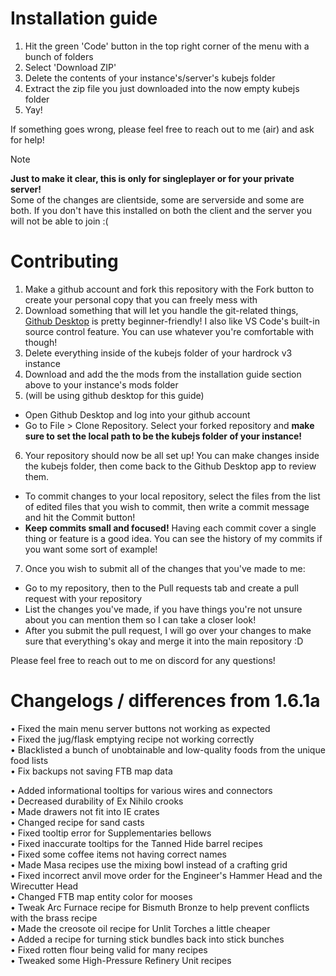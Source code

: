 # Installation guide
1. Hit the green 'Code' button in the top right corner of the menu with a bunch of folders
2. Select 'Download ZIP'
3. Delete the contents of your instance's/server's kubejs folder
4. Extract the zip file you just downloaded into the now empty kubejs folder
5. Yay!

If something goes wrong, please feel free to reach out to me (air) and ask for help!

> [!note]
> **Just to make it clear, this is only for singleplayer or for your private server!**  
> Some of the changes are clientside, some are serverside and some are both. If you don't have this installed on both the client and the server you will not be able to join :(

# Contributing
1. Make a github account and fork this repository with the Fork button to create your personal copy that you can freely mess with
2. Download something that will let you handle the git-related things, [Github Desktop](https://desktop.github.com/download/) is pretty beginner-friendly! I also like VS Code's built-in source control feature. You can use whatever you're comfortable with though!
3. Delete everything inside of the kubejs folder of your hardrock v3 instance
4. Download and add the the mods from the installation guide section above to your instance's mods folder
5. (will be using github desktop for this guide)
- Open Github Desktop and log into your github account
- Go to File > Clone Repository. Select your forked repository and **make sure to set the local path to be the kubejs folder of your instance!**
6. Your repository should now be all set up! You can make changes inside the kubejs folder, then come back to the Github Desktop app to review them.
- To commit changes to your local repository, select the files from the list of edited files that you wish to commit, then write a commit message and hit the Commit button!
- **Keep commits small and focused!** Having each commit cover a single thing or feature is a good idea. You can see the history of my commits if you want some sort of example!
7. Once you wish to submit all of the changes that you've made to me:
- Go to my repository, then to the Pull requests tab and create a pull request with your repository
- List the changes you've made, if you have things you're not unsure about you can mention them so I can take a closer look!
- After you submit the pull request, I will go over your changes to make sure that everything's okay and merge it into the main repository :D

Please feel free to reach out to me on discord for any questions!



# Changelogs / differences from 1.6.1a
• Fixed the main menu server buttons not working as expected <br/>
• Fixed the jug/flask emptying recipe not working correctly <br/>
• Blacklisted a bunch of unobtainable and low-quality foods from the unique food lists <br/>
• Fix backups not saving FTB map data <br/>

• Added informational tooltips for various wires and connectors <br/>
• Decreased durability of Ex Nihilo crooks <br/>
• Made drawers not fit into IE crates <br/>
• Changed recipe for sand casts <br/>
• Fixed tooltip error for Supplementaries bellows <br/>
• Fixed inaccurate tooltips for the Tanned Hide barrel recipes <br/>
• Fixed some coffee items not having correct names <br/>
• Made Masa recipes use the mixing bowl instead of a crafting grid <br/>
• Fixed incorrect anvil move order for the Engineer's Hammer Head and the Wirecutter Head <br/>
• Changed FTB map entity color for mooses <br/>
• Tweak Arc Furnace recipe for Bismuth Bronze to help prevent conflicts with the brass recipe <br/>
• Made the creosote oil recipe for Unlit Torches a little cheaper <br/>
• Added a recipe for turning stick bundles back into stick bunches <br/>
• Fixed rotten flour being valid for many recipes <br/>
• Tweaked some High-Pressure Refinery Unit recipes <br/>